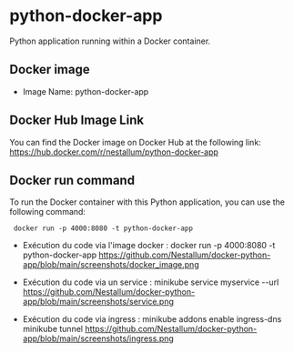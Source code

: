 # python-docker-app
Python application running within a Docker container.

## Docker image
-  Image Name: python-docker-app

## Docker Hub Image Link
You can find the Docker image on Docker Hub at the following link:
https://hub.docker.com/r/nestallum/python-docker-app

## Docker run command
To run the Docker container with this Python application, you can use the following command:
     
     docker run -p 4000:8080 -t python-docker-app
     

- Exécution du code via l'image docker :
     docker run -p 4000:8080 -t python-docker-app
https://github.com/Nestallum/docker-python-app/blob/main/screenshots/docker_image.png

- Exécution du code via un service :
     minikube service myservice --url
https://github.com/Nestallum/docker-python-app/blob/main/screenshots/service.png

- Exécution du code via ingress :
     minikube addons enable ingress-dns
     minikube tunnel 
https://github.com/Nestallum/docker-python-app/blob/main/screenshots/ingress.png


